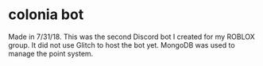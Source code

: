 # colonia bot

Made in 7/31/18. This was the second Discord bot I created for my ROBLOX group. It did not use Glitch to host the bot yet.
MongoDB was used to manage the point system. 
